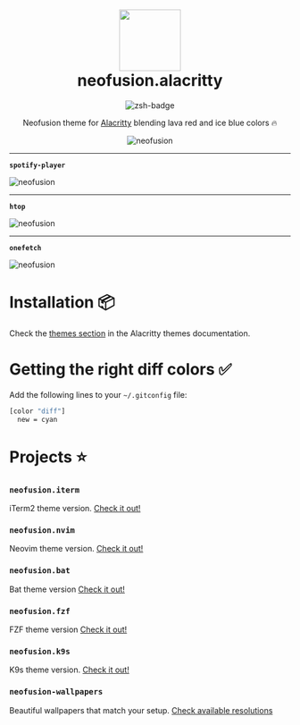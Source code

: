 <div align="center">
    <h1>
        <img src="https://i.ibb.co/Km2gft4/logo.jpg" width="110" />
        <br />neofusion.alacritty
    </h1>
</div>

<p align="center">
    <img src="https://img.shields.io/badge/Alacritty-red.svg?style=for-the-badge&logo=alacritty&logoColor=white" alt="zsh-badge" />
</p>

<p align="center">
    Neofusion theme for <a href="https://alacritty.org/" target="_blank">Alacritty</a> blending lava red and ice blue colors 🔥
</p>

<p align="center">
    <img src="https://i.ibb.co/K07NHvr/neofusion-alacritty-4.png" alt="neofusion" />
    <hr/>
    <p><b><code>spotify-player</code></b></p>
    <img src="https://i.ibb.co/kxKV3LM/neofusion-alacritty-1.png" alt="neofusion" />
    <hr/>
    <p><b><code>htop</code></b></p>
    <img src="https://i.ibb.co/smnJr2X/neofusion-alacritty-2.png" alt="neofusion" />
    <hr />
    <p><b><code>onefetch</code></b></p>
    <img src="https://i.ibb.co/fM73wd4/neofusion-alacritty-3.png" alt="neofusion" />
</p>

# Installation 📦
Check the [themes section](https://github.com/alacritty/alacritty-theme/blob/master/README.md#installation) in the Alacritty themes documentation.

# Getting the right diff colors ✅

Add the following lines to your `~/.gitconfig` file:

```bash
[color "diff"]
  new = cyan
```

# Projects ⭐

### `neofusion.iterm`

iTerm2 theme version. [Check it out!](https://github.com/diegoulloao/neofusion.iterm)

### `neofusion.nvim`

Neovim theme version. [Check it out!](https://github.com/diegoulloao/neofusion.nvim)

### `neofusion.bat`

Bat theme version [Check it out!](https://github.com/diegoulloao/neofusion.bat/)

### `neofusion.fzf`

FZF theme version [Check it out!](https://github.com/diegoulloao/neofusion.fzf/)

### `neofusion.k9s`

K9s theme version. [Check it out!](https://github.com/diegoulloao/neofusion.k9s)

### `neofusion-wallpapers`

Beautiful wallpapers that match your setup. [Check available resolutions](https://github.com/diegoulloao/neofusion-wallpapers?tab=readme-ov-file)
